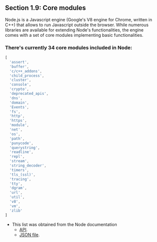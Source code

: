## Section 1.9: Core modules

Node.js is a Javascript engine (Google's V8 engine for Chrome, written in C++) that 
allows to run Javascript outside the browser. While numerous libraries are available 
for extending Node's functionalities, the engine comes with a
set of core modules implementing basic functionalities.

### There's currently 34 core modules included in Node:
```js
[ 
  'assert',
  'buffer',
  'c/c++_addons',
  'child_process',
  'cluster',
  'console',
  'crypto',
  'deprecated_apis',
  'dns',
  'domain',
  'Events',
  'fs',
  'http',
  'https',
  'module',
  'net',
  'os',
  'path',
  'punycode',
  'querystring',
  'readline',
  'repl',
  'stream',
  'string_decoder',
  'timers',
  'tls_(ssl)',
  'tracing',
  'tty',
  'dgram',
  'url',
  'util',
  'v8',
  'vm',
  'zlib' 
]
```
- This list was obtained from the Node documentation 
  - [API](https://nodejs.org/api/all.html). 
  - [JSON file](https://nodejs.org/api/all.json).